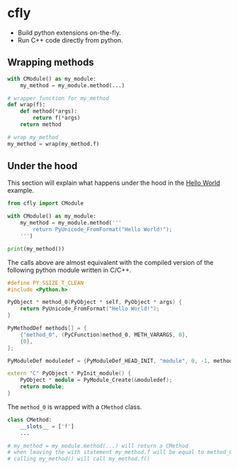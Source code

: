 # cfly

- Build python extensions on-the-fly.
- Run C++ code directly from python.

## Wrapping methods

```py
with CModule() as my_module:
    my_method = my_module.method(...)

# wrapper function for my_method
def wrap(f):
    def method(*args):
        return f(*args)
    return method

# wrap my_method
my_method = wrap(my_method.f)
```

## Under the hood

This section will explain what happens under the hood in the [Hello World](examples/hello_world.py) example.

```py
from cfly import CModule

with CModule() as my_module:
    my_method = my_module.method('''
        return PyUnicode_FromFormat("Hello World!");
    ''')

print(my_method())
```

The calls above are almost equivalent with the compiled version of the following python module written in C/C++.

```cpp
#define PY_SSIZE_T_CLEAN
#include <Python.h>

PyObject * method_0(PyObject * self, PyObject * args) {
	return PyUnicode_FromFormat("Hello World!");
}

PyMethodDef methods[] = {
	{"method_0", (PyCFunction)method_0, METH_VARARGS, 0},
	{0},
};

PyModuleDef moduledef = {PyModuleDef_HEAD_INIT, "module", 0, -1, methods, 0, 0, 0, 0};

extern "C" PyObject * PyInit_module() {
	PyObject * module = PyModule_Create(&moduledef);
	return module;
}
```

The `method_0` is wrapped with a `CMethod` class.

```py
class CMethod:
    __slots__ = ['f']
    ...

# my_method = my_module.method(...) will return a CMethod
# when leaving the with statement my_method.f will be equal to method_0
# calling my_method() will call my_method.f()
```
